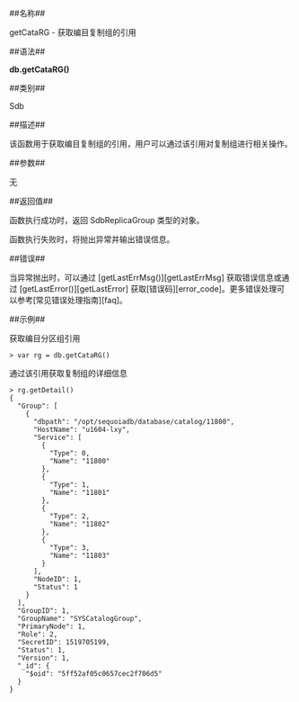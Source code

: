 ##名称##

getCataRG - 获取编目复制组的引用

##语法##

**db.getCataRG()**

##类别##

Sdb

##描述##

该函数用于获取编目复制组的引用，用户可以通过该引用对复制组进行相关操作。

##参数##

无

##返回值##

函数执行成功时，返回 SdbReplicaGroup 类型的对象。

函数执行失败时，将抛出异常并输出错误信息。

##错误##

当异常抛出时，可以通过 [getLastErrMsg()][getLastErrMsg] 获取错误信息或通过 [getLastError()][getLastError] 获取[错误码][error_code]。更多错误处理可以参考[常见错误处理指南][faq]。

##示例##

获取编目分区组引用

```lang-javascript
> var rg = db.getCataRG()
```

通过该引用获取复制组的详细信息

```lang-javascript
> rg.getDetail()
{
  "Group": [
    {
      "dbpath": "/opt/sequoiadb/database/catalog/11800",
      "HostName": "u1604-lxy",
      "Service": [
        {
          "Type": 0,
          "Name": "11800"
        },
        {
          "Type": 1,
          "Name": "11801"
        },
        {
          "Type": 2,
          "Name": "11802"
        },
        {
          "Type": 3,
          "Name": "11803"
        }
      ],
      "NodeID": 1,
      "Status": 1
    }
  ],
  "GroupID": 1,
  "GroupName": "SYSCatalogGroup",
  "PrimaryNode": 1,
  "Role": 2,
  "SecretID": 1519705199,
  "Status": 1,
  "Version": 1,
  "_id": {
    "$oid": "5ff52af05c0657cec2f706d5"
  }
}
```


[^_^]:
     本文使用的所有引用和链接
[getLastErrMsg]:manual/Manual/Sequoiadb_Command/Global/getLastErrMsg.md
[getLastError]:manual/Manual/Sequoiadb_Command/Global/getLastError.md
[faq]:manual/FAQ/faq_sdb.md
[Sequoiadb_error_code]:manual/Manual/Sequoiadb_error_code.md